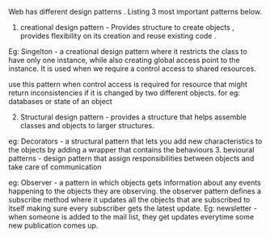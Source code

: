Web has different design patterns . Listing 3 most important patterns below.

1. creational design pattern - Provides structure to create objects , provides flexibility on its creation and reuse existing code .

Eg: Singelton - a creational design pattern where it restricts the class to have only one instance, while also creating global access point to the instance. It is used when we require a control access to shared resources.

use this pattern when control access is required for resource that might return inconsistencies if it is changed by two different objects. for eg: databases or state of an object

2. Structural design pattern - provides a structure that helps assemble classes and objects to larger structures.

eg: Decorators - a structural pattern that lets you add new characteristics to the objects by adding a wrapper that contains the behaviours 3. bevioural patterns - design pattern that assign responsibilities between objects and take care of communication

eg: Observer - a pattern in which objects gets information about any events happening to the objects they are observing. the observer pattern defines a subscribe method where it updates all the objects that are subscribed to itself making sure every subscriber gets the latest update. Eg: newsletter - when someone is added to the mail list, they get updates everytime some new publication comes up.
